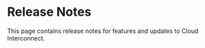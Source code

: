 #  Release Notes

This page contains release notes for features and updates to Cloud
Interconnect.

